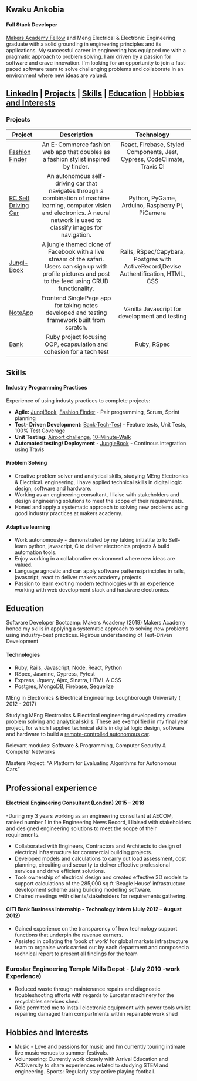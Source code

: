 ## Kwaku Ankobia

#### Full Stack Developer

[Makers Academy Fellow](https://makers.tech/fellowship/) and Meng Electrical & Electronic Engineering graduate with a solid grounding in engineering principles and its applications. My successful career in engineering has equipped me with a pragmatic approach to problem solving. I am driven by a passion for software and crave innovation. I'm looking for an opportunity to join a fast-paced software team to solve challenging problems and collaborate in an environment where new ideas are valued.

[LinkedIn](https://www.linkedin.com/in/kwaku-ankobia-1a51b656/) | [Projects](##projects) | [Skills](##Skills) | [Education](##education) | [Hobbies and Interests](##hobbies-and-interests)
---

### Projects

| Project     | Description | Technology |
|-------------|:-------------:|:------------:|
|[Fashion Finder](https://github.com/k-ankobia/fashion-finder)| An E-Commerce fashion web app that doubles as a fashion stylist inspired by tinder. | React, Firebase, Styled Components, Jest, Cypress, CodeClimate, Travis CI|
|[RC Self Driving Car](https://github.com/k-ankobia/RC-Self-Driving-Car)| An autonomous self-driving car that navigates through a combination of machine learning, computer vision and electronics. A neural network is used to classify images for navigation. | Python, PyGame, Arduino, Raspberry Pi, PiCamera |
|[Jungl-Book](https://github.com/k-ankobia/Acebook-Simian-Sinister) | A jungle themed clone of Facebook with a live stream of the safari. Users can sign up with profile pictures and post to the feed using CRUD functionality. | Rails, RSpec/Capybara, Postgres with ActiveRecord,Devise Authentification, HTML, CSS |
|[NoteApp](https://github.com/k-ankobia/Notes_App) | Frontend SinglePage app for taking notes developed and testing framework built from scratch. | Vanilla Javascript for development and testing|
|[Bank](https://github.com/k-ankobia/Bank_tech_test_) | Ruby project focusing OOP, ecapsulation and cohesion for a tech test | Ruby, RSpec |

## Skills

#### Industry Programming Practices 
Experience of using industy practices to complete projects: 


- **Agile:** [JunglBook](https://github.com/k-ankobia/Acebook-Simian-Sinister), [Fashion Finder](https://github.com/k-ankobia/fashion-finder) - Pair programming, Scrum, Sprint planning 
- **Test- Driven Development:** [Bank-Tech-Test](https://github.com/k-ankobia/Bank_tech_test_) - Feature tests, Unit Tests, 100% Test Coverage
- **Unit Testing:** [Airport challenge](https://github.com/k-ankobia/Airport_challenge_portfolio), [10-Minute-Walk](https://github.com/k-ankobia/10MinuteWalk/blob/master/README.md) 
- **Automated testing/ Deployment**  - [JungleBook](https://github.com/k-ankobia/Acebook-Simian-Sinister) - Continous integration using Travis

#### Problem Solving 
- Creative problem solver and analytical skills, studying MEng Electronics & Electrical. engineering, I have applied technical skills in digital logic design, software and hardware. 
- Working as an engineering consultant, I liaise with stakeholders and design engineering solutions to meet the scope of their requirements. 
- Honed and apply a systematic approach to solving new problems using good industry practices at makers academy. 


#### Adaptive learning
- Work autonomously - demonstrated by my taking initiatite to to Self-learn python, javascript, C to deliver electronics projects & build automation tools. 
- Enjoy working in a collaborative environment where new ideas are valued.
- Language agnostic and can apply software patterns/principles in rails, javascript, react to deliver makers academy projects. 
- Passion to learn exciting modern technologies with an experience working with web development stack and hardware electronics. 

## Education 

Software Developer Bootcamp: Makers Academy (2019)
Makers Academy honed my skills in applying a systematic approach to solving new problems using industry-best practices.
Rigirous understanding of Test-Driven Development

#### Technologies

- Ruby, Rails, Javascript, Node, React, Python
- RSpec, Jasmine, Cypress, Pytest
- Express, Jquery, Ajax, Sinatra, HTML & CSS
- Postgres, MongoDB, Firebase, Sequelize 


MEng in Electronics & Electrical Engineering: Loughborough University ( 2012 - 2017) 

Studying MEng Electronics & Electrical engineering developed my creative problem solving and analytical skills. These are exemplified in my final year project, for which I applied technical skills in digital logic design, software and hardware to build a [remote-controlled autonomous car](https://github.com/k-ankobia/RC-Self-Driving-Car).

Relevant modules: Software & Programming, Computer Security & Computer Networks

Masters Project: “A Platform for Evaluating Algorithms for Autonomous Cars” 


## Professional experience

#### Electrical Engineering Consultant (London) 2015 – 2018

-During my 3 years working as an engineering consultant at AECOM, ranked number 1 in the Engineering News Record, I liaised with stakeholders and designed engineering solutions to meet the scope of their requirements.
- Collaborated with Engineers, Contractors and Architects to design of electrical infrastructure for commercial building projects.
- Developed models and calculations to carry out load assessment, cost planning, circuiting and security to deliver effective professional services and drive efficient solutions.
- Took ownership of electrical design and created effective 3D models to support calculations of the 285,000 sq ft ‘Beagle House’ infrastructure development scheme using building modelling software. 
- Chaired meetings with clients/stakeholders for requirements gathering.

#### CITI Bank Business Internship - Technology Intern	(July 2012 – August 2012)

- Gained experience on the transparency of how technology support functions that underpin the revenue earners. 
- Assisted in collating the ‘book of work’ for global markets infrastructure team to organise work carried out by each department and composed a technical report to present all findings for the team

### Eurostar Engineering Temple Mills Depot -  (July 2010 -work Experience)

- Reduced waste through maintenance repairs and diagnostic troubleshooting efforts with regards to Eurostar machinery for the recyclables services shed. 
- Role permitted me to install electronic equipment with power tools whilst repairing damaged train compartments within repairable work shed



## Hobbies and Interests

- Music - Love and passions for music and I’m currently touring intimate live music venues to summer festivals. 
- Volunteering: Currently work closely with Arrival Education and ACDiversity to share experiences related to studying STEM and engineering. 
Sports: Regularly stay active playing football. 


